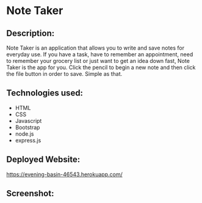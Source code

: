 # Note Taker

## Description:
Note Taker is an application that allows you to write and save notes for everyday use. If you have a task, have to remember an appointment, need to remember your grocery list or just want to get an idea down fast, Note Taker is the app for you. Click the pencil to begin a new note and then click the file button in order to save. Simple as that. 

## Technologies used: 
* HTML
* CSS
* Javascript 
* Bootstrap 
* node.js
* express.js

## Deployed Website:
https://evening-basin-46543.herokuapp.com/

## Screenshot:

<img src="" />
